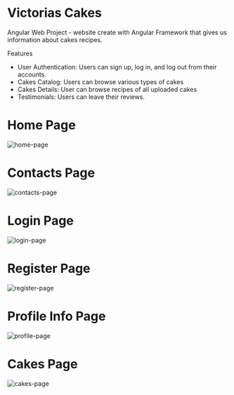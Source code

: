 # Victorias Cakes
Angular Web Project - website create with Angular Framework that gives us information about cakes recipes.

Features
 * User Authentication: Users can sign up, log in, and log out from their accounts.
 * Cakes Catalog: Users can browse various types of cakes
 * Cakes Details: User can browse recipes of all uploaded cakes
 * Testimonials: Users can leave their reviews.

# Home Page
![home-page](https://github.com/plam3nk/Angular-Project/assets/114010915/5bd7d4c0-3af9-40cf-8b29-04bdb5544228)
# Contacts Page
![contacts-page](https://github.com/plam3nk/Angular-Project/assets/114010915/83e3ba23-7bee-4a5c-a177-b9adf749eecb)
# Login Page
![login-page](https://github.com/plam3nk/Angular-Project/assets/114010915/040d32fa-b497-45a7-9c8e-437264db23e6)
# Register Page
![register-page](https://github.com/plam3nk/Angular-Project/assets/114010915/e9e6b40a-3745-4164-adff-21bfb6abaa51)
# Profile Info Page
![profile-page](https://github.com/plam3nk/Angular-Project/assets/114010915/758de320-8c9e-445f-be0c-4e9c7d71b711)
# Cakes Page
![cakes-page](https://github.com/plam3nk/Angular-Project/assets/114010915/ee8c9b01-f840-494f-8b63-e355266a604f)
